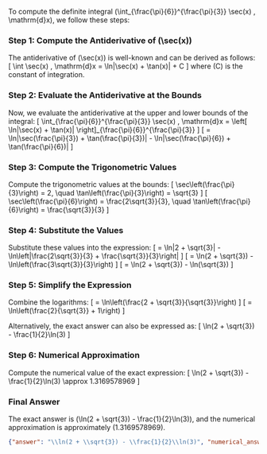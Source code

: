 To compute the definite integral \(\int_{\frac{\pi}{6}}^{\frac{\pi}{3}} \sec(x) \, \mathrm{d}x\), we follow these steps:

### Step 1: Compute the Antiderivative of \(\sec(x)\)
The antiderivative of \(\sec(x)\) is well-known and can be derived as follows:
\[
\int \sec(x) \, \mathrm{d}x = \ln|\sec(x) + \tan(x)| + C
\]
where \(C\) is the constant of integration.

### Step 2: Evaluate the Antiderivative at the Bounds
Now, we evaluate the antiderivative at the upper and lower bounds of the integral:
\[
\int_{\frac{\pi}{6}}^{\frac{\pi}{3}} \sec(x) \, \mathrm{d}x = \left[ \ln|\sec(x) + \tan(x)| \right]_{\frac{\pi}{6}}^{\frac{\pi}{3}}
\]
\[
= \ln|\sec(\frac{\pi}{3}) + \tan(\frac{\pi}{3})| - \ln|\sec(\frac{\pi}{6}) + \tan(\frac{\pi}{6})|
\]

### Step 3: Compute the Trigonometric Values
Compute the trigonometric values at the bounds:
\[
\sec\left(\frac{\pi}{3}\right) = 2, \quad \tan\left(\frac{\pi}{3}\right) = \sqrt{3}
\]
\[
\sec\left(\frac{\pi}{6}\right) = \frac{2\sqrt{3}}{3}, \quad \tan\left(\frac{\pi}{6}\right) = \frac{\sqrt{3}}{3}
\]

### Step 4: Substitute the Values
Substitute these values into the expression:
\[
= \ln|2 + \sqrt{3}| - \ln\left|\frac{2\sqrt{3}}{3} + \frac{\sqrt{3}}{3}\right|
\]
\[
= \ln(2 + \sqrt{3}) - \ln\left(\frac{3\sqrt{3}}{3}\right)
\]
\[
= \ln(2 + \sqrt{3}) - \ln(\sqrt{3})
\]

### Step 5: Simplify the Expression
Combine the logarithms:
\[
= \ln\left(\frac{2 + \sqrt{3}}{\sqrt{3}}\right)
\]
\[
= \ln\left(\frac{2}{\sqrt{3}} + 1\right)
\]

Alternatively, the exact answer can also be expressed as:
\[
\ln(2 + \sqrt{3}) - \frac{1}{2}\ln(3)
\]

### Step 6: Numerical Approximation
Compute the numerical value of the exact expression:
\[
\ln(2 + \sqrt{3}) - \frac{1}{2}\ln(3) \approx 1.3169578969
\]

### Final Answer
The exact answer is \(\ln(2 + \sqrt{3}) - \frac{1}{2}\ln(3)\), and the numerical approximation is approximately \(1.3169578969\).

```json
{"answer": "\\ln(2 + \\sqrt{3}) - \\frac{1}{2}\\ln(3)", "numerical_answer": "1.3169578969"}
```